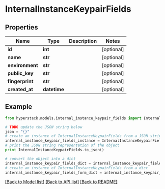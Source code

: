 # InternalInstanceKeypairFields


## Properties

Name | Type | Description | Notes
------------ | ------------- | ------------- | -------------
**id** | **int** |  | [optional] 
**name** | **str** |  | [optional] 
**environment** | **str** |  | [optional] 
**public_key** | **str** |  | [optional] 
**fingerprint** | **str** |  | [optional] 
**created_at** | **datetime** |  | [optional] 

## Example

```python
from hyperstack.models.internal_instance_keypair_fields import InternalInstanceKeypairFields

# TODO update the JSON string below
json = "{}"
# create an instance of InternalInstanceKeypairFields from a JSON string
internal_instance_keypair_fields_instance = InternalInstanceKeypairFields.from_json(json)
# print the JSON string representation of the object
print InternalInstanceKeypairFields.to_json()

# convert the object into a dict
internal_instance_keypair_fields_dict = internal_instance_keypair_fields_instance.to_dict()
# create an instance of InternalInstanceKeypairFields from a dict
internal_instance_keypair_fields_form_dict = internal_instance_keypair_fields.from_dict(internal_instance_keypair_fields_dict)
```
[[Back to Model list]](../README.md#documentation-for-models) [[Back to API list]](../README.md#documentation-for-api-endpoints) [[Back to README]](../README.md)


